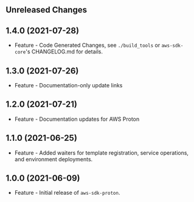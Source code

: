 Unreleased Changes
------------------

1.4.0 (2021-07-28)
------------------

* Feature - Code Generated Changes, see `./build_tools` or `aws-sdk-core`'s CHANGELOG.md for details.

1.3.0 (2021-07-26)
------------------

* Feature - Documentation-only update links

1.2.0 (2021-07-21)
------------------

* Feature - Documentation updates for AWS Proton

1.1.0 (2021-06-25)
------------------

* Feature - Added waiters for template registration, service operations, and environment deployments.

1.0.0 (2021-06-09)
------------------

* Feature - Initial release of `aws-sdk-proton`.

